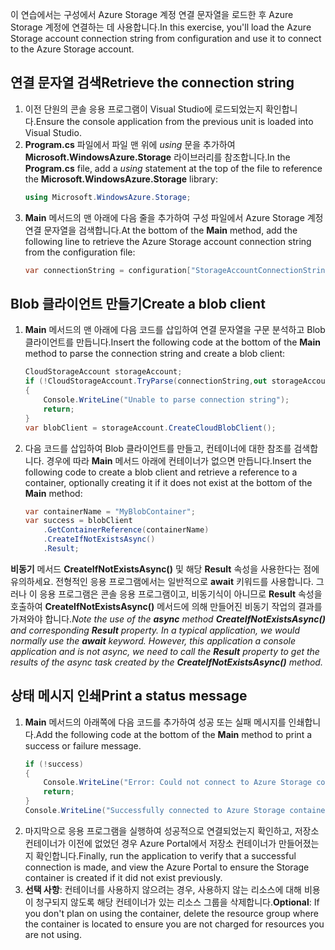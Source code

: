 <span data-ttu-id="e4171-101">이 연습에서는 구성에서 Azure Storage 계정 연결 문자열을 로드한 후 Azure Storage 계정에 연결하는 데 사용합니다.</span><span class="sxs-lookup"><span data-stu-id="e4171-101">In this exercise, you'll load the Azure Storage account connection string from configuration and use it to connect to the Azure Storage account.</span></span>

## <a name="retrieve-the-connection-string"></a><span data-ttu-id="e4171-102">연결 문자열 검색</span><span class="sxs-lookup"><span data-stu-id="e4171-102">Retrieve the connection string</span></span>

1. <span data-ttu-id="e4171-103">이전 단원의 콘솔 응용 프로그램이 Visual Studio에 로드되었는지 확인합니다.</span><span class="sxs-lookup"><span data-stu-id="e4171-103">Ensure the console application from the previous unit is loaded into Visual Studio.</span></span>
1. <span data-ttu-id="e4171-104">**Program.cs** 파일에서 파일 맨 위에 *using* 문을 추가하여 **Microsoft.WindowsAzure.Storage** 라이브러리를 참조합니다.</span><span class="sxs-lookup"><span data-stu-id="e4171-104">In the **Program.cs** file, add a *using* statement at the top of the file to reference the **Microsoft.WindowsAzure.Storage** library:</span></span>
    ```csharp
    using Microsoft.WindowsAzure.Storage;
    ```
1. <span data-ttu-id="e4171-105">**Main** 메서드의 맨 아래에 다음 줄을 추가하여 구성 파일에서 Azure Storage 계정 연결 문자열을 검색합니다.</span><span class="sxs-lookup"><span data-stu-id="e4171-105">At the bottom of the **Main** method, add the following line to retrieve the Azure Storage account connection string from the configuration file:</span></span>
    ```csharp
    var connectionString = configuration["StorageAccountConnectionString"];
    ```

## <a name="create-a-blob-client"></a><span data-ttu-id="e4171-106">Blob 클라이언트 만들기</span><span class="sxs-lookup"><span data-stu-id="e4171-106">Create a blob client</span></span>

1. <span data-ttu-id="e4171-107">**Main** 메서드의 맨 아래에 다음 코드를 삽입하여 연결 문자열을 구문 분석하고 Blob 클라이언트를 만듭니다.</span><span class="sxs-lookup"><span data-stu-id="e4171-107">Insert the following code at the bottom of the **Main** method to parse the connection string and create a blob client:</span></span>
    ```csharp
    CloudStorageAccount storageAccount;
    if (!CloudStorageAccount.TryParse(connectionString,out storageAccount))
    {
        Console.WriteLine("Unable to parse connection string");
        return;
    }
    var blobClient = storageAccount.CreateCloudBlobClient();
    ```
1. <span data-ttu-id="e4171-108">다음 코드를 삽입하여 Blob 클라이언트를 만들고, 컨테이너에 대한 참조를 검색합니다. 경우에 따라 **Main** 메서드 아래에 컨테이너가 없으면 만듭니다.</span><span class="sxs-lookup"><span data-stu-id="e4171-108">Insert the following code to create a blob client and retrieve a reference to a container, optionally creating it if it does not exist at the bottom of the **Main** method:</span></span>
    ```csharp
    var containerName = "MyBlobContainer";
    var success = blobClient
        .GetContainerReference(containerName)
        .CreateIfNotExistsAsync()
        .Result;
    ```

  <span data-ttu-id="e4171-109">**비동기** 메서드 **CreateIfNotExistsAsync()** 및 해당 **Result** 속성을 사용한다는 점에 유의하세요. 전형적인 응용 프로그램에서는 일반적으로 **await** 키워드를 사용합니다. 그러나 이 응용 프로그램은 콘솔 응용 프로그램이고, 비동기식이 아니므로 **Result** 속성을 호출하여 **CreateIfNotExistsAsync()** 메서드에 의해 만들어진 비동기 작업의 결과를 가져와야 합니다.</span><span class="sxs-lookup"><span data-stu-id="e4171-109">*Note the use of the **async** method **CreateIfNotExistsAsync()** and corresponding **Result** property. In a typical application, we would normally use the **await** keyword. However, this application a console application and is not async, we need to call the **Result** property to get the results of the async task created by the **CreateIfNotExistsAsync()** method.*</span></span>

## <a name="print-a-status-message"></a><span data-ttu-id="e4171-110">상태 메시지 인쇄</span><span class="sxs-lookup"><span data-stu-id="e4171-110">Print a status message</span></span>

1. <span data-ttu-id="e4171-111">**Main** 메서드의 아래쪽에 다음 코드를 추가하여 성공 또는 실패 메시지를 인쇄합니다.</span><span class="sxs-lookup"><span data-stu-id="e4171-111">Add the following code at the bottom of the **Main** method to print a success or failure message.</span></span>
    ```csharp
    if (!success)
    {
        Console.WriteLine("Error: Could not connect to Azure Storage container");
        return;
    }
    Console.WriteLine("Successfully connected to Azure Storage container");
    ```
1. <span data-ttu-id="e4171-112">마지막으로 응용 프로그램을 실행하여 성공적으로 연결되었는지 확인하고, 저장소 컨테이너가 이전에 없었던 경우 Azure Portal에서 저장소 컨테이너가 만들어졌는지 확인합니다.</span><span class="sxs-lookup"><span data-stu-id="e4171-112">Finally, run the application to verify that a successful connection is made, and view the Azure Portal to ensure the Storage container is created if it did not exist previously.</span></span>
1. <span data-ttu-id="e4171-113">**선택 사항**: 컨테이너를 사용하지 않으려는 경우, 사용하지 않는 리소스에 대해 비용이 청구되지 않도록 해당 컨테이너가 있는 리소스 그룹을 삭제합니다.</span><span class="sxs-lookup"><span data-stu-id="e4171-113">**Optional**: If you don't plan on using the container, delete the resource group where the container is located to ensure you are not charged for resources you are not using.</span></span>


